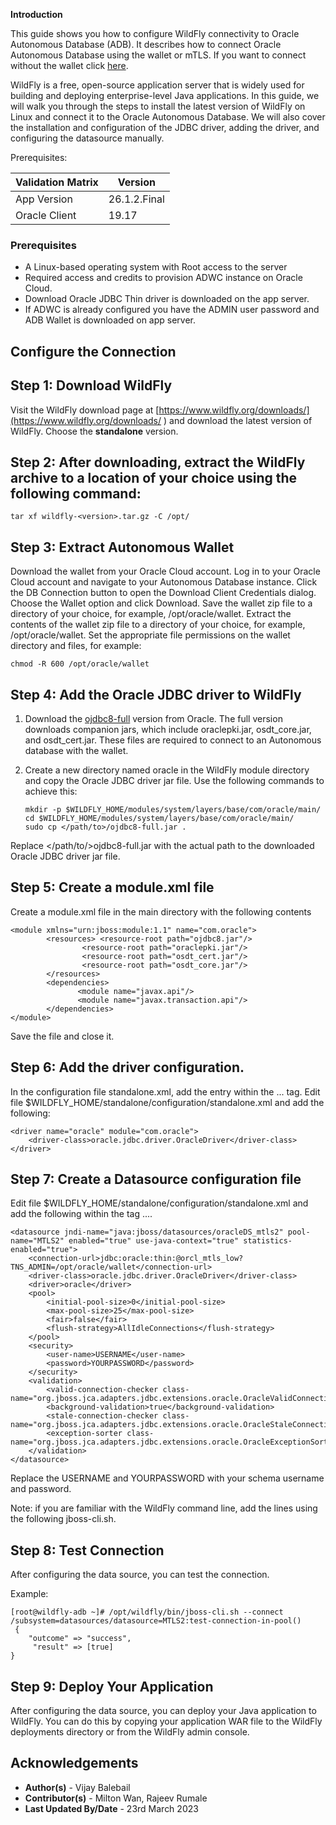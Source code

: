 **Introduction**

This guide shows you how to configure WildFly connectivity to Oracle Autonomous Database (ADB).  It describes how to connect Oracle Autonomous Database using the wallet or mTLS.  If you want to connect without the wallet click [here](https://oracle-samples.github.io/adb-connectors/common/tls-no-wallet/workshops/freetier/).


WildFly is a free, open-source application server that is widely used for building and deploying enterprise-level Java applications. In this guide, we will walk you through the steps to install the latest version of WildFly on Linux and connect it to the Oracle Autonomous Database. We will also cover the installation and configuration of the JDBC driver, adding the driver, and configuring the datasource manually.


Prerequisites:


| Validation Matrix  | Version  |
| ------------- | ------------- |
| App Version  | 26.1.2.Final  |
| Oracle Client  | 19.17  |

### **Prerequisites**

- A Linux-based operating system with Root access to the server
- Required access and credits to provision ADWC instance on Oracle Cloud.
- Download Oracle JDBC Thin driver is downloaded on the app server.
- If ADWC is already configured you have the ADMIN user password and ADB Wallet is downloaded on app server.

## **Configure the Connection**

## Step 1: Download WildFly
Visit the WildFly download page at [https://www.wildfly.org/downloads/](https://www.wildfly.org/downloads/ ) and download the latest version of WildFly.
Choose the **standalone** version.

## Step 2: After downloading, extract the WildFly archive to a location of your choice using the following command:

```
tar xf wildfly-<version>.tar.gz -C /opt/  
```

## Step 3: Extract Autonomous Wallet
Download the wallet from your Oracle Cloud account.
Log in to your Oracle Cloud account and navigate to your Autonomous Database instance.
Click the DB Connection button to open the Download Client Credentials dialog.
Choose the Wallet option and click Download.
Save the wallet zip file to a directory of your choice, for example, /opt/oracle/wallet.
Extract the contents of the wallet zip file to a directory of your choice, for example, /opt/oracle/wallet.
Set the appropriate file permissions on the wallet directory and files, for example:

```
chmod -R 600 /opt/oracle/wallet
```

## Step 4: Add the Oracle JDBC driver to WildFly

1. Download the [ojdbc8-full](https://download.oracle.com/otn-pub/otn_software/jdbc/1815/ojdbc8-full.tar.gz) version from Oracle. The full version downloads companion jars, which include oraclepki.jar, osdt\_core.jar, and osdt\_cert.jar. These files are required to connect to an Autonomous database with the wallet.

2. Create a new directory named oracle in the WildFly module directory and copy the Oracle JDBC driver jar file. Use the following commands to achieve this:  

    ```
    mkdir -p $WILDFLY_HOME/modules/system/layers/base/com/oracle/main/
    cd $WILDFLY_HOME/modules/system/layers/base/com/oracle/main/
    sudo cp </path/to>/ojdbc8-full.jar .
    ```

  Replace </path/to/>ojdbc8-full.jar with the actual path to the downloaded Oracle JDBC driver jar file.


## Step 5: Create a module.xml file

Create a module.xml file in the main directory with the following contents

```
<module xmlns="urn:jboss:module:1.1" name="com.oracle">
        <resources> <resource-root path="ojdbc8.jar"/>
                <resource-root path="oraclepki.jar"/>
                <resource-root path="osdt_cert.jar"/>
                <resource-root path="osdt_core.jar"/>
        </resources>
        <dependencies>
               <module name="javax.api"/>
               <module name="javax.transaction.api"/>
        </dependencies>
</module>

```
Save the file and close it.


## Step 6: Add the driver configuration.

In the configuration file standalone.xml, add the entry within the <drivers> ... </drivers> tag. Edit file $WILDFLY\_HOME/standalone/configuration/standalone.xml and add the following:

```
<driver name="oracle" module="com.oracle">
    <driver-class>oracle.jdbc.driver.OracleDriver</driver-class>
</driver>
```

## Step 7: Create a Datasource configuration file

Edit file $WILDFLY\_HOME/standalone/configuration/standalone.xml and add the following within the tag <datasources>...</datasources>.

```
<datasource jndi-name="java:jboss/datasources/oracleDS_mtls2" pool-name="MTLS2" enabled="true" use-java-context="true" statistics-enabled="true">
    <connection-url>jdbc:oracle:thin:@orcl_mtls_low?TNS_ADMIN=/opt/oracle/wallet</connection-url>
    <driver-class>oracle.jdbc.driver.OracleDriver</driver-class>
    <driver>oracle</driver>
    <pool>
        <initial-pool-size>0</initial-pool-size>
        <max-pool-size>25</max-pool-size>
        <fair>false</fair>
        <flush-strategy>AllIdleConnections</flush-strategy>
    </pool>
    <security>
        <user-name>USERNAME</user-name>
        <password>YOURPASSWORD</password>
    </security>
    <validation>
        <valid-connection-checker class-name="org.jboss.jca.adapters.jdbc.extensions.oracle.OracleValidConnectionChecker"/>          
        <background-validation>true</background-validation>
        <stale-connection-checker class-name="org.jboss.jca.adapters.jdbc.extensions.oracle.OracleStaleConnectionChecker"/>          
        <exception-sorter class-name="org.jboss.jca.adapters.jdbc.extensions.oracle.OracleExceptionSorter"/>          
    </validation>
</datasource>
```

Replace the USERNAME and YOURPASSWORD with your schema username and password.

Note: if you are familiar with the WildFly command line, add the lines using the following jboss-cli.sh.


## Step 8: Test Connection

After configuring the data source, you can test the connection.

Example:

```
[root@wildfly-adb ~]# /opt/wildfly/bin/jboss-cli.sh --connect  /subsystem=datasources/datasource=MTLS2:test-connection-in-pool()
 {
    "outcome" => "success",
     "result" => [true]
}
```

## Step 9: Deploy Your Application

After configuring the data source, you can deploy your Java application to WildFly. You can do this by copying your application WAR file to the WildFly deployments directory or from the WildFly admin console.


## **Acknowledgements**
* **Author(s)** - Vijay Balebail
* **Contributor(s)** - Milton Wan, Rajeev Rumale
* **Last Updated By/Date** -  23rd March 2023
